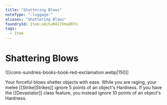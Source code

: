 ```yaml
---
title: "Shattering Blows"
noteType: ":luggage:"
aliases: "Shattering Blows"
foundryId: Item.o8chuM42JVHaQRTn
tags:
  - Item
---
```


# Shattering Blows
![[icons-sundries-books-book-red-exclamation.webp|150]]

Your forceful blows shatter objects with ease. While you are raging, your melee [[Strike|Strikes]] ignore 5 points of an object's Hardness. If you have the [[Devastator]] class feature, you instead ignore 10 points of an object's Hardness.
